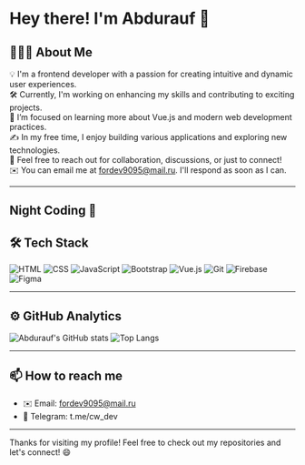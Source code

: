 # Hey there! I'm Abdurauf 👋

## 👨🏻‍💻 About Me
💡 I'm a frontend developer with a passion for creating intuitive and dynamic user experiences.  
🛠 Currently, I'm working on enhancing my skills and contributing to exciting projects.  
🌱 I’m focused on learning more about Vue.js and modern web development practices.  
✍️ In my free time, I enjoy building various applications and exploring new technologies.  
💬 Feel free to reach out for collaboration, discussions, or just to connect!  
✉️ You can email me at fordev9095@mail.ru. I'll respond as soon as I can.

---

## Night Coding 🌙

## 🛠 Tech Stack

![HTML](https://img.shields.io/badge/HTML-E34F26?style=flat&logo=html5&logoColor=white)
![CSS](https://img.shields.io/badge/CSS-1572B6?style=flat&logo=css3&logoColor=white)
![JavaScript](https://img.shields.io/badge/JavaScript-F7DF1E?style=flat&logo=javascript&logoColor=black)
![Bootstrap](https://img.shields.io/badge/Bootstrap-563D7C?style=flat&logo=bootstrap&logoColor=white)
![Vue.js](https://img.shields.io/badge/Vue.js-42b883?style=flat&logo=vue.js&logoColor=white)
![Git](https://img.shields.io/badge/Git-F05032?style=flat&logo=git&logoColor=white)
![Firebase](https://img.shields.io/badge/Firebase-FFCA28?style=flat&logo=firebase&logoColor=white)
![Figma](https://img.shields.io/badge/Figma-F24E1E?style=flat&logo=figma&logoColor=white)



---

## ⚙️ GitHub Analytics
![Abdurauf's GitHub stats](https://github-readme-stats.vercel.app/api?username=abduhakimovabdurauf&show_icons=true&theme=radical)
![Top Langs](https://github-readme-stats.vercel.app/api/top-langs/?username=abduhakimovabdurauf&layout=compact&theme=radical)

---

## 📫 How to reach me
- ✉️ Email: fordev9095@mail.ru
- 📱 Telegram: t.me/cw_dev

---

Thanks for visiting my profile! Feel free to check out my repositories and let's connect! 😄
